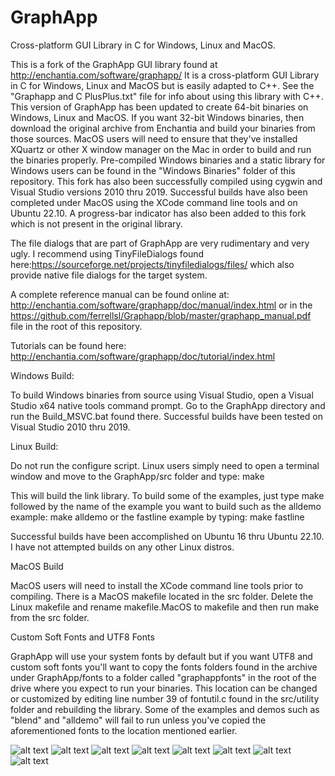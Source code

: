 # GraphApp
 Cross-platform GUI Library in C for Windows, Linux and MacOS.  
 
This is a fork of the GraphApp GUI library found at http://enchantia.com/software/graphapp/
It is a cross-platform GUI Library in C for Windows, Linux and MacOS but is easily adapted to C++.
See the "Graphapp and C PlusPlus.txt" file for info about using this library with C++.
This version of GraphApp has been updated to create 64-bit binaries on Windows, Linux and MacOS.
If you want 32-bit Windows binaries, then download the original archive from Enchantia and build your binaries from
those sources.  MacOS users will need to ensure that they've installed XQuartz or other X window manager
on the Mac in order to build and run the binaries properly.  Pre-compiled Windows binaries and a static library for
Windows users can be found in the "Windows Binaries" folder of this repository.  This fork has also
been successfully compiled using cygwin and Visual Studio versions 2010 thru 2019.  Successful builds have also been completed 
under MacOS using the XCode command line tools and on Ubuntu 22.10.  A progress-bar indicator has also been added
to this fork which is not present in the original library.  

The file dialogs that are part of GraphApp are very rudimentary and very ugly.  I recommend using TinyFileDialogs found
here:https://sourceforge.net/projects/tinyfiledialogs/files/ which also provide native file dialogs for the target system.

A complete reference manual can be found online at:  http://enchantia.com/software/graphapp/doc/manual/index.html
or in the https://github.com/ferrellsl/Graphapp/blob/master/graphapp_manual.pdf file in the root of this repository.

Tutorials can be found here:  http://enchantia.com/software/graphapp/doc/tutorial/index.html

Windows Build:

To build Windows binaries from source using Visual Studio, open a Visual Studio x64 native tools command prompt.  Go to the GraphApp
directory and run the Build_MSVC.bat found there.  Successful builds have been tested on Visual Studio 2010 thru 2019.

Linux Build:

Do not run the configure script.  Linux users simply need to open a terminal window and move to the GraphApp/src folder and type:  make

This will build the link library. To build some of the examples, just type make followed by the name of the example you want to build such as the alldemo example:  make alldemo
or the fastline example by typing: make fastline

Successful builds have been accomplished on Ubuntu 16 thru Ubuntu 22.10.  I have not attempted builds on any other Linux distros.

MacOS Build

MacOS users will need to install the XCode command line tools prior to compiling.  There is a MacOS makefile
located in the src folder.  Delete the Linux makefile and rename makefile.MacOS to makefile and then run make from the src folder.

Custom Soft Fonts and UTF8 Fonts

GraphApp will use your system fonts by default but if you want UTF8 and custom soft fonts you'll want to copy the fonts
folders found in the archive under GraphApp/fonts to a folder called "graphappfonts" in the root of the drive where you expect to
run your binaries.  This location can be changed or customized by editing line number 39 of fontutil.c found in the src/utility folder
and rebuilding the library.  Some of the examples and demos such as "blend" and "alldemo" will fail to run unless you've copied the aforementioned fonts to the
location mentioned earlier.

![alt text](https://github.com/ferrellsl/Graphapp/blob/master/graphapp-demo.png?raw=true)
![alt text](https://github.com/ferrellsl/Graphapp/blob/master/progressbar.png?raw=true)
![alt text](https://github.com/ferrellsl/Graphapp/blob/master/textfields.png?raw=true)
![alt text](https://github.com/ferrellsl/Graphapp/blob/master/rainbow.png?raw=true)
![alt text](https://github.com/ferrellsl/Graphapp/blob/master/tabpane1.png?raw=true)
![alt text](https://github.com/ferrellsl/Graphapp/blob/master/tabpane2.png?raw=true)
![alt text](https://github.com/ferrellsl/Graphapp/blob/master/utf8edit.png?raw=true)
![alt text](https://github.com/ferrellsl/Graphapp/blob/master/unicode.png?raw=true)
